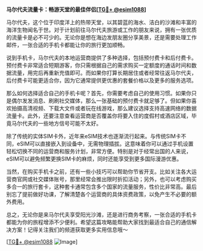 **马尔代夫流量卡：畅游天堂的最佳伴侣[[TG💪+ @esim1088](https://t.me/s/esim1088)]**

马尔代夫，这个位于印度洋上的热带天堂，以其碧蓝的海水、洁白的沙滩和丰富的海洋生物闻名于世。对于计划前往马尔代夫旅游或工作的朋友来说，拥有一张优质的流量卡是必不可少的。无论你是想在海边发朋友圈分享美景，还是需要处理工作邮件，一张合适的手机卡都能让你的旅行更加顺畅。

说到手机卡，马尔代夫的本地运营商提供了多种选择，包括预付费卡和后付费卡。预付费卡非常适合短期游客，你只需根据自己的需求购买一定额度的通话时间和数据流量，用完后再重新充值即可。而如果你打算长期居住或者经常往返马尔代夫，后付费卡可能更适合你，因为它通常提供更优惠的套餐价格以及更多的服务选项。

那么如何选择适合自己的手机卡呢？首先，你需要考虑自己的使用习惯。如果你只是偶尔发发消息、刷刷社交媒体，那么一张基础的预付费卡就足够了。但如果你喜欢拍摄高清视频、下载大文件或者玩在线游戏，那么建议选择支持高速网络的数据流量卡。此外，还要注意查看运营商是否覆盖你将要入住的度假村或酒店区域，毕竟马尔代夫的一些地方信号可能不太好。

除了传统的实体SIM卡外，近年来eSIM技术也逐渐流行起来。与传统SIM卡不同，eSIM可以直接嵌入到设备中，无需物理插拔。这意味着你可以通过手机设置轻松切换不同的运营商和服务计划，非常方便。特别是对于经常出国的人来说，eSIM可以避免频繁更换SIM卡的麻烦，同时还能享受到更多国际漫游优惠。

当然，在购买手机卡之前，还有一些小技巧可以帮助你节省开支。比如关注各大运营商官网或社交媒体账号，那里经常会推出限时折扣活动；另外，也可以考虑购买多合一的旅行套卡，这种套卡通常包含多个国家的流量服务，性价比非常高。最后别忘了提前做好功课，了解清楚各个运营商的具体资费政策，以免产生不必要的额外费用。

总之，无论你是来马尔代夫享受阳光沙滩，还是进行商务考察，一张合适的手机卡都能为你的旅程增添不少便利。希望这篇攻略能帮助大家找到最适合自己的通信解决方案！记得关注我们的频道获取更多实用信息哦～

[[TG💪+ @esim1088](https://t.me/s/esim1088) ![Image](https://i.postimg.cc/4NQfJmqS/Snipaste-2025-05-13-00-14-12.png)]